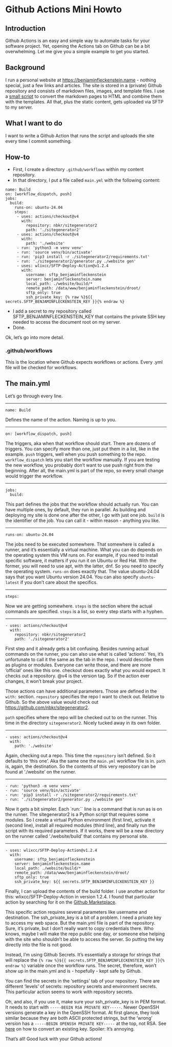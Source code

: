 # Github Actions Mini Howto

## Introduction
Github Actions is an easy and simple way to automate tasks for your software
project. Yet, opening the Actions tab on Github can be a bit overwhelming. Let
me give you a simple example to get you started.

## Background
I run a personal website at https://benjaminfleckenstein.name - nothing
special, just a few links and articles. The site is stored in a (private)
Github repository and consists of markdown files, images, and template files. I
use a [small script](https://github.com/nbkr/sitegenerator2) to convert the
markdown pages to HTML and combine them with the templates. All that, plus the
static content, gets uploaded via SFTP to my server.

## What I want to do
I want to write a Github Action that runs the script and uploads the site every
time I commit something.

## How-to
* First, I create a directory `.github/workflows` within my content repository.
* In that directory, I put a file called `main.yml` with the following content:

```
name: Build
on: [workflow_dispatch, push]
jobs:
  build:
    runs-on: ubuntu-24.04
    steps:
     - uses: actions/checkout@v4
       with: 
         repository: nbkr/sitegenerator2
         path: './sitegenerator2'
     - uses: actions/checkout@v4
       with:
         path: './website'
     - run: 'python3 -m venv venv'
     - run: 'source venv/bin/activate'
     - run: 'pip3 install -r ./sitegenerator2/requirements.txt'
     - run: './sitegenerator2/generator.py ./website gen'
     - uses: wlixcc/SFTP-Deploy-Action@v1.2.4
       with:
         username: sftp_benjaminfleckenstein
         server: benjaminfleckenstein.name
         local_path: ./website/build/*
         remote_path: /data/www/benjaminfleckenstein/droot/
         sftp_only: true
         ssh_private_key: {% raw %}${{ secrets.SFTP_BENJAMINFLECKENSTEIN_KEY }}{% endraw %}
```
* I add a secret to my repository called SFTP_BENJAMINFLECKENSTEIN_KEY that
  contains the private SSH key needed to access the document root on my server.
* Done.

Ok, let’s go into more detail.

### .github/workflows
This is the location where Github expects workflows or actions. Every .yml file
will be checked for workflows.

## The main.yml
Let’s go through every line.

---
```
name: Build
```
Defines the name of the action. Naming is up to you.

---
```
on: [workflow_dispatch, push]
```
The triggers, aka when that workflow should start. There are dozens of
triggers. You can specify more than one, just put them in a list, like in the
example. `push` triggers, well when you push something to the repo. `workflow_dispatch`
lets you start the workflow manually. If you are testing the new workflow, you
probably don’t want to use push right from the beginning. After all, the
main.yml is part of the repo, so every small change would trigger the workflow.

---
```
jobs:
  build:
```
This part defines the jobs that the workflow should actually run. You can have
multiple ones, by default, they run in parallel. As building and deploying my
site is done one after the other, I go with just one job. `build` is the
identifier of the job. You can call it - within reason - anything you like.

---
```
runs-on: ubuntu-24.04
```
The jobs need to be executed somewhere. That somewhere is called a runner, and
it’s essentially a virtual machine. What you can do depends on the operating
system this VM runs on. For example, if you need to install specific software,
it matters if you run it on Ubuntu or Red Hat. With the former, you will need
to use apt, with the latter, dnf. So you need to specify the operating system.
`runs-on` does exactly that. The value ubuntu-24.04 says that you want Ubuntu
version 24.04. You can also specify `ubuntu-latest` if you don’t care about the
specifics.

---
```
steps:
```
Now we are getting somewhere. `steps` is the section where the actual commands
are specified. `steps` is a list, so every step starts with a hyphen.

---
```
- uses: actions/checkout@v4
  with:
    repository: nbkr/sitegenerator2
    path: './sitegenerator2'
```
First step and it already gets a bit confusing. Besides running actual commands
on the runner, you can also use what is called ‘actions’. Yes, it’s unfortunate
to call it the same as the tab in the repo. I would describe them as plugins or
modules. Everyone can write those, and there are more ‘official’ ones like this
one. checkout does exactly what you would expect. It checks out a repository.
@v4 is the version tag. So if the action ever changes, it won’t break your
project.

Those actions can have additional parameters. Those are defined in the `with:`
section. `repository` specifies the repo I want to check out. Relative to
Github. So the above value would check out https://github.com/nbkr/sitegenerator2.

`path` specifies where the repo will be checked out to on the runner. This time
in the directory `sitegenerator2`. Nicely tucked away in its own folder.

---
```
- uses: actions/checkout@v4
  with:
    path: './website'
```
Again, checking out a repo. This time the `repository` isn’t defined. So it
defaults to ‘this one’. Aka the same one the `main.yml` workflow file is in. `path`
is, again, the destination. So the contents of this very repository can be
found at ‘./website’ on the runner.

---
```
- run: 'python3 -m venv venv'
- run: 'source venv/bin/activate'
- run: 'pip3 install -r ./sitegenerator2/requirements.txt'
- run: './sitegenerator2/generator.py ./website gen'
```
Now it gets a bit simpler. Each `run:`` line is a command that is run as is on the
runner. The sitegenerator2 is a Python script that requires some modules. So I
create a virtual Python environment (first line), activate it (second line),
install all required modules (third line), and finally run the script with its
required parameters. If it works, there will be a new directory on the runner
called ‘./website/build’ that contains my personal site.

---
```
- uses: wlixcc/SFTP-Deploy-Action@v1.2.4
  with:
    username: sftp_benjaminfleckenstein
    server: benjaminfleckenstein.name
    local_path: ./website/build/*
    remote_path: /data/www/benjaminfleckenstein/droot/
    sftp_only: true
    ssh_private_key: ${{ secrets.SFTP_BENJAMINFLECKENSTEIN_KEY }}
```
Finally, I can upload the contents of the build folder. I use another action
for this: wlixcc/SFTP-Deploy-Action in version 1.2.4. I found that particular
action by searching for it on the [Github Marketplace](https://github.com/marketplace?type=actions).

This specific action requires several parameters like username and destination.
The ssh_private_key is a bit of a problem. I need a private key to access my
web space. But the main.yml file is part of the repository. Sure, it’s private,
but I don’t really want to copy credentials there. Who knows, maybe I will make
the repo public one day, or someone else helping with the site who shouldn’t be
able to access the server. So putting the key directly into the file is not
good.

Instead, I’m using Github Secrets. It’s essentially a storage for strings that
will replace the `{% raw %}${{ secrets.SFTP_BENJAMINFLECKENSTEIN_KEY }}{% endraw %}` variable once the
workflow runs. The secret, therefore, won’t show up in the main.yml and is -
hopefully - kept safe by Github.

You can find the secrets in the ‘settings’ tab of your repository. There are
different ‘levels’ of secrets: repository secrets and environment secrets. This
particular action seems to work with repository secrets.

Oh, and also, if you use it, make sure your ssh_private_key is in PEM format.
It needs to start with `-----BEGIN RSA PRIVATE KEY-----`. Newer OpenSSH versions
generate a key in the OpenSSH format. At first glance, they look similar
because they are both ASCII protected strings, but the ‘wrong’ version has a
`-----BEGIN OPENSSH PRIVATE KEY-----` at the top, not RSA. See [here](https://stackoverflow.com/questions/54994641/openssh-private-key-to-rsa-private-key) on how to
convert an existing key. Spoiler: It’s annoying.

That’s all! Good luck with your Github actions!


